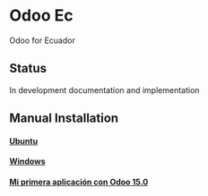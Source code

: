 # Odoo Ec
Odoo for Ecuador

## Status
In development documentation and implementation

## Manual Installation
#### [Ubuntu](./doc/install/ubuntu/README.md)
#### [Windows](./doc/install/windows/README_.md)
#### [Mi primera aplicación con Odoo 15.0](doc/firtsApp/windows/md/FIRST_APP.md)